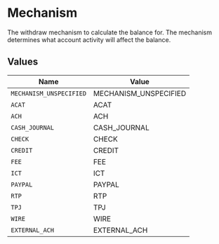 # Mechanism

The withdraw mechanism to calculate the balance for. The mechanism determines what account activity will affect the balance.


## Values

| Name                    | Value                   |
| ----------------------- | ----------------------- |
| `MECHANISM_UNSPECIFIED` | MECHANISM_UNSPECIFIED   |
| `ACAT`                  | ACAT                    |
| `ACH`                   | ACH                     |
| `CASH_JOURNAL`          | CASH_JOURNAL            |
| `CHECK`                 | CHECK                   |
| `CREDIT`                | CREDIT                  |
| `FEE`                   | FEE                     |
| `ICT`                   | ICT                     |
| `PAYPAL`                | PAYPAL                  |
| `RTP`                   | RTP                     |
| `TPJ`                   | TPJ                     |
| `WIRE`                  | WIRE                    |
| `EXTERNAL_ACH`          | EXTERNAL_ACH            |